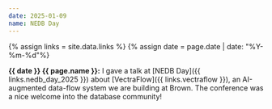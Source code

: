 ```yaml
---
date: 2025-01-09
name: NEDB Day
---
```


{% assign links = site.data.links %}
{% assign date = page.date | date: "%Y-%m-%d"%}

**{{ date }} {{ page.name }}:** I gave a talk at [NEDB Day]({{
links.nedb_day_2025 }}) about [VectraFlow]({{ links.vectraflow }}), an
AI-augmented data-flow system we are building at Brown. The conference was a
nice welcome into the database community!

